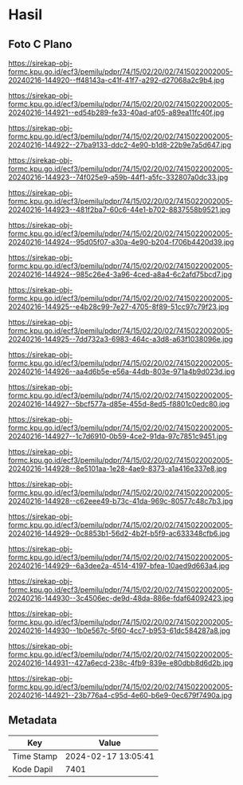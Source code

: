 # Hasil

## Foto C Plano

https://sirekap-obj-formc.kpu.go.id/ecf3/pemilu/pdpr/74/15/02/20/02/7415022002005-20240216-144920--ff48143a-c41f-41f7-a292-d27068a2c9b4.jpg

https://sirekap-obj-formc.kpu.go.id/ecf3/pemilu/pdpr/74/15/02/20/02/7415022002005-20240216-144921--ed54b289-fe33-40ad-af05-a89ea11fc40f.jpg

https://sirekap-obj-formc.kpu.go.id/ecf3/pemilu/pdpr/74/15/02/20/02/7415022002005-20240216-144922--27ba9133-ddc2-4e90-b1d8-22b9e7a5d647.jpg

https://sirekap-obj-formc.kpu.go.id/ecf3/pemilu/pdpr/74/15/02/20/02/7415022002005-20240216-144923--74f025e9-a59b-44f1-a5fc-332807a0dc33.jpg

https://sirekap-obj-formc.kpu.go.id/ecf3/pemilu/pdpr/74/15/02/20/02/7415022002005-20240216-144923--481f2ba7-60c6-44e1-b702-8837558b9521.jpg

https://sirekap-obj-formc.kpu.go.id/ecf3/pemilu/pdpr/74/15/02/20/02/7415022002005-20240216-144924--95d05f07-a30a-4e90-b204-f706b4420d39.jpg

https://sirekap-obj-formc.kpu.go.id/ecf3/pemilu/pdpr/74/15/02/20/02/7415022002005-20240216-144924--985c26e4-3a96-4ced-a8a4-6c2afd75bcd7.jpg

https://sirekap-obj-formc.kpu.go.id/ecf3/pemilu/pdpr/74/15/02/20/02/7415022002005-20240216-144925--e4b28c99-7e27-4705-8f89-51cc97c79f23.jpg

https://sirekap-obj-formc.kpu.go.id/ecf3/pemilu/pdpr/74/15/02/20/02/7415022002005-20240216-144925--7dd732a3-6983-464c-a3d8-a63f1038096e.jpg

https://sirekap-obj-formc.kpu.go.id/ecf3/pemilu/pdpr/74/15/02/20/02/7415022002005-20240216-144926--aa4d6b5e-e56a-44db-803e-971a4b9d023d.jpg

https://sirekap-obj-formc.kpu.go.id/ecf3/pemilu/pdpr/74/15/02/20/02/7415022002005-20240216-144927--5bcf577a-d85e-455d-8ed5-f8801c0edc80.jpg

https://sirekap-obj-formc.kpu.go.id/ecf3/pemilu/pdpr/74/15/02/20/02/7415022002005-20240216-144927--1c7d6910-0b59-4ce2-91da-97c7851c9451.jpg

https://sirekap-obj-formc.kpu.go.id/ecf3/pemilu/pdpr/74/15/02/20/02/7415022002005-20240216-144928--8e5101aa-1e28-4ae9-8373-a1a416e337e8.jpg

https://sirekap-obj-formc.kpu.go.id/ecf3/pemilu/pdpr/74/15/02/20/02/7415022002005-20240216-144928--c62eee49-b73c-41da-969c-80577c48c7b3.jpg

https://sirekap-obj-formc.kpu.go.id/ecf3/pemilu/pdpr/74/15/02/20/02/7415022002005-20240216-144929--0c8853b1-56d2-4b2f-b5f9-ac633348cfb6.jpg

https://sirekap-obj-formc.kpu.go.id/ecf3/pemilu/pdpr/74/15/02/20/02/7415022002005-20240216-144929--6a3dee2a-4514-4197-bfea-10aed9d663a4.jpg

https://sirekap-obj-formc.kpu.go.id/ecf3/pemilu/pdpr/74/15/02/20/02/7415022002005-20240216-144930--3c4506ec-de9d-48da-886e-fdaf64092423.jpg

https://sirekap-obj-formc.kpu.go.id/ecf3/pemilu/pdpr/74/15/02/20/02/7415022002005-20240216-144930--1b0e567c-5f60-4cc7-b953-61dc584287a8.jpg

https://sirekap-obj-formc.kpu.go.id/ecf3/pemilu/pdpr/74/15/02/20/02/7415022002005-20240216-144931--427a6ecd-238c-4fb9-839e-e80dbb8d6d2b.jpg

https://sirekap-obj-formc.kpu.go.id/ecf3/pemilu/pdpr/74/15/02/20/02/7415022002005-20240216-144921--23b776a4-c95d-4e60-b6e9-0ec679f7490a.jpg


## Metadata

| Key        | Value               |
| ---------- | ------------------- |
| Time Stamp | 2024-02-17 13:05:41 |
| Kode Dapil | 7401                |



